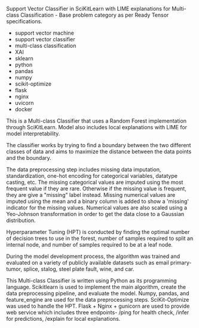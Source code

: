 Support Vector Classifier in SciKitLearn with LIME explanations for Multi-class Classification - Base problem category as per Ready Tensor specifications.

- support vector machine
- support vector classifier
- multi-class classification
- XAI
- sklearn
- python
- pandas
- numpy
- scikit-optimize
- flask
- nginx
- uvicorn
- docker

This is a Multi-class Classifier that uses a Random Forest implementation through SciKitLearn. Model also includes local explanations with LIME for model interpretability.

The classifier works by trying to find a boundary between the two different classes of data and aims to maximize the distance between the data points and the boundary.

The data preprocessing step includes missing data imputation, standardization, one-hot encoding for categorical variables, datatype casting, etc. The missing categorical values are imputed using the most frequent value if they are rare. Otherwise if the missing value is frequent, they are give a "missing" label instead. Missing numerical values are imputed using the mean and a binary column is added to show a 'missing' indicator for the missing values. Numerical values are also scaled using a Yeo-Johnson transformation in order to get the data close to a Gaussian distribution.

Hyperparameter Tuning (HPT) is conducted by finding the optimal number of decision trees to use in the forest, number of samples required to split an internal node, and number of samples required to be at a leaf node.

During the model development process, the algorithm was trained and evaluated on a variety of publicly available datasets such as email primary-tumor, splice, stalog, steel plate fault, wine, and car.

This Multi-class Classifier is written using Python as its programming language. Scikitlearn is used to implement the main algorithm, create the data preprocessing pipeline, and evaluate the model. Numpy, pandas, and feature_engine are used for the data preprocessing steps. SciKit-Optimize was used to handle the HPT. Flask + Nginx + gunicorn are used to provide web service which includes three endpoints- /ping for health check, /infer for predictions, /explain for local explanations.

